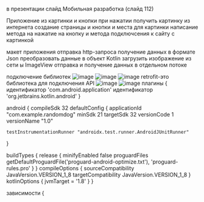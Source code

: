 в презентации слайд Мобильная разработка (слайд 112)

Приложение из картинки и кнопки при нажатии получить картинку из интернета создание страницы и кнопки и места для картинки написание метода на нажатие на кнопку и метода подключсения к сайту с картинкой

макет приложения отправка http-запроса получение данных в формате Json преобразовать данные в объект Kotlin загрузить изображение из сети ы ImageView отправка и получение данных в отдельном потоке

подключение библиотек
![image](https://user-images.githubusercontent.com/112688317/232417872-53f6b509-9baa-4dfe-a252-89ef1bec2977.png)
![image](https://user-images.githubusercontent.com/112688317/232417902-38a31647-a9d2-4bcd-8d85-52632e66daca.png)
![image](https://user-images.githubusercontent.com/112688317/232417937-c874d342-4fd7-433b-8fb2-981ea1547e15.png)
retrofit-это библиотека для подключения API
![image](https://user-images.githubusercontent.com/112688317/232418072-4cd015eb-b50e-40a7-95c3-74908076909b.png)
![image](https://user-images.githubusercontent.com/112688317/232418111-4e99427a-2838-4092-a19a-373cb323e50f.png)
плагины { идентификатор 'com.android.application' идентификатор 'org.jetbrains.kotlin.android' }

android { compileSdk 32
defaultConfig {
    applicationId "com.example.randomdog"
    minSdk 21
    targetSdk 32
    versionCode 1
    versionName "1.0"

    testInstrumentationRunner "androidx.test.runner.AndroidJUnitRunner"
}

buildTypes {
    release {
        minifyEnabled false
        proguardFiles getDefaultProguardFile('proguard-android-optimize.txt'), 'proguard-rules.pro'
    }
}
compileOptions {
    sourceCompatibility JavaVersion.VERSION_1_8
    targetCompatibility JavaVersion.VERSION_1_8
}
kotlinOptions {
    jvmTarget = '1.8'
}
}

зависимости {

